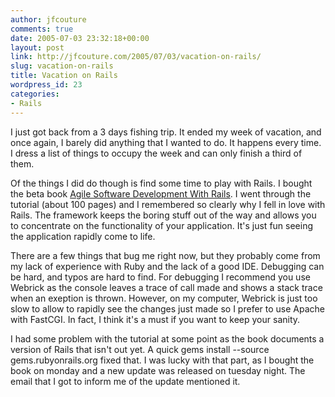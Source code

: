 ```yaml
---
author: jfcouture
comments: true
date: 2005-07-03 23:32:18+00:00
layout: post
link: http://jfcouture.com/2005/07/03/vacation-on-rails/
slug: vacation-on-rails
title: Vacation on Rails
wordpress_id: 23
categories:
- Rails
---
```


I just got back from a 3 days fishing trip. It ended my week of vacation, and once again, I barely did anything that I wanted to do. It happens every time. I dress a list of things to occupy the week and can only finish a third of them.

Of the things I did do though is find some time to play with Rails. I bought the beta book [Agile Software Development With Rails](http://www.pragmaticprogrammer.com/titles/rails/index.html). I went through the tutorial (about 100 pages) and I remembered so clearly why I fell in love with Rails. The framework keeps the boring stuff out of the way and allows you to concentrate on the functionality of your application. It's just fun seeing the application rapidly come to life.

There are a few things that bug me right now, but they probably come from my lack of experience with Ruby and the lack of a good IDE. Debugging can be hard, and typos are hard to find. For debugging I recommend you use Webrick as the console leaves a trace of call made and shows a stack trace when an exeption is thrown. However, on my computer, Webrick is just too slow to allow to rapidly see the changes just made so I prefer to use Apache with FastCGI. In fact, I think it's a must if you want to keep your sanity.

I had some problem with the tutorial at some point as the book documents a version of Rails that isn't out yet. A quick gems install --source gems.rubyonrails.org fixed that. I was lucky with that part, as I bought the book on monday and a new update was released on tuesday night. The email that I got to inform me of the update mentioned it.
